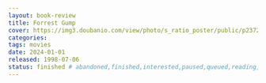 ```yaml
---
layout: book-review
title: Forrest Gump
cover: https://img3.doubanio.com/view/photo/s_ratio_poster/public/p2372307693.webp
categories:
tags: movies
date: 2024-01-01
released: 1998-07-06
status: finished # abandoned,finished,interested,paused,queued,reading,reread
---
```

